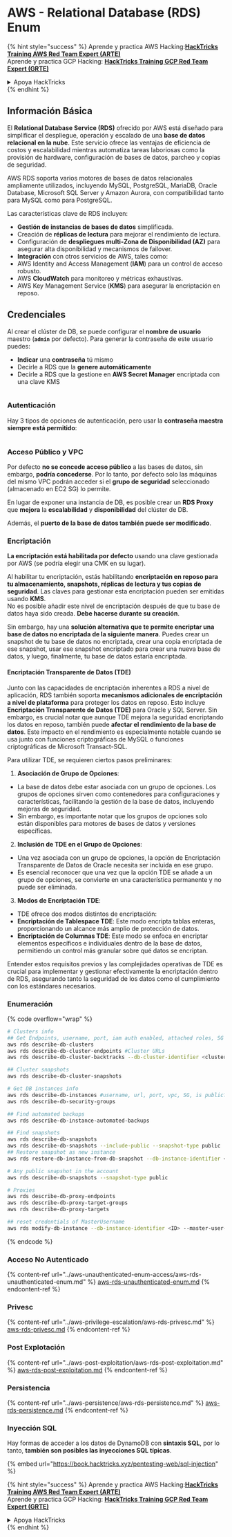 # AWS - Relational Database (RDS) Enum

{% hint style="success" %}
Aprende y practica AWS Hacking:<img src="/.gitbook/assets/image.png" alt="" data-size="line">[**HackTricks Training AWS Red Team Expert (ARTE)**](https://training.hacktricks.xyz/courses/arte)<img src="/.gitbook/assets/image.png" alt="" data-size="line">\
Aprende y practica GCP Hacking: <img src="/.gitbook/assets/image (2).png" alt="" data-size="line">[**HackTricks Training GCP Red Team Expert (GRTE)**<img src="/.gitbook/assets/image (2).png" alt="" data-size="line">](https://training.hacktricks.xyz/courses/grte)

<details>

<summary>Apoya HackTricks</summary>

* Revisa los [**planes de suscripción**](https://github.com/sponsors/carlospolop)!
* **Únete al** 💬 [**grupo de Discord**](https://discord.gg/hRep4RUj7f) o al [**grupo de telegram**](https://t.me/peass) o **síguenos** en **Twitter** 🐦 [**@hacktricks\_live**](https://twitter.com/hacktricks\_live)**.**
* **Comparte trucos de hacking enviando PRs a los repositorios de github de** [**HackTricks**](https://github.com/carlospolop/hacktricks) y [**HackTricks Cloud**](https://github.com/carlospolop/hacktricks-cloud).

</details>
{% endhint %}

## Información Básica

El **Relational Database Service (RDS)** ofrecido por AWS está diseñado para simplificar el despliegue, operación y escalado de una **base de datos relacional en la nube**. Este servicio ofrece las ventajas de eficiencia de costos y escalabilidad mientras automatiza tareas laboriosas como la provisión de hardware, configuración de bases de datos, parcheo y copias de seguridad.

AWS RDS soporta varios motores de bases de datos relacionales ampliamente utilizados, incluyendo MySQL, PostgreSQL, MariaDB, Oracle Database, Microsoft SQL Server y Amazon Aurora, con compatibilidad tanto para MySQL como para PostgreSQL.

Las características clave de RDS incluyen:

* **Gestión de instancias de bases de datos** simplificada.
* Creación de **réplicas de lectura** para mejorar el rendimiento de lectura.
* Configuración de **despliegues multi-Zona de Disponibilidad (AZ)** para asegurar alta disponibilidad y mecanismos de failover.
* **Integración** con otros servicios de AWS, tales como:
* AWS Identity and Access Management (**IAM**) para un control de acceso robusto.
* AWS **CloudWatch** para monitoreo y métricas exhaustivas.
* AWS Key Management Service (**KMS**) para asegurar la encriptación en reposo.

## Credenciales

Al crear el clúster de DB, se puede configurar el **nombre de usuario** maestro (**`admin`** por defecto). Para generar la contraseña de este usuario puedes:

* **Indicar** una **contraseña** tú mismo
* Decirle a RDS que la **genere automáticamente**
* Decirle a RDS que la gestione en **AWS Secret Manager** encriptada con una clave KMS

<figure><img src="../../../.gitbook/assets/image (144).png" alt=""><figcaption></figcaption></figure>

### Autenticación

Hay 3 tipos de opciones de autenticación, pero usar la **contraseña maestra siempre está permitido**:

<figure><img src="../../../.gitbook/assets/image (227).png" alt=""><figcaption></figcaption></figure>

### Acceso Público y VPC

Por defecto **no se concede acceso público** a las bases de datos, sin embargo, **podría concederse**. Por lo tanto, por defecto solo las máquinas del mismo VPC podrán acceder si el **grupo de seguridad** seleccionado (almacenado en EC2 SG) lo permite.

En lugar de exponer una instancia de DB, es posible crear un **RDS Proxy** que **mejora** la **escalabilidad** y **disponibilidad** del clúster de DB.

Además, el **puerto de la base de datos también puede ser modificado**.

### Encriptación

**La encriptación está habilitada por defecto** usando una clave gestionada por AWS (se podría elegir una CMK en su lugar).

Al habilitar tu encriptación, estás habilitando **encriptación en reposo para tu almacenamiento, snapshots, réplicas de lectura y tus copias de seguridad**. Las claves para gestionar esta encriptación pueden ser emitidas usando **KMS**.\
No es posible añadir este nivel de encriptación después de que tu base de datos haya sido creada. **Debe hacerse durante su creación**.

Sin embargo, hay una **solución alternativa que te permite encriptar una base de datos no encriptada de la siguiente manera**. Puedes crear un snapshot de tu base de datos no encriptada, crear una copia encriptada de ese snapshot, usar ese snapshot encriptado para crear una nueva base de datos, y luego, finalmente, tu base de datos estaría encriptada.

#### Encriptación Transparente de Datos (TDE)

Junto con las capacidades de encriptación inherentes a RDS a nivel de aplicación, RDS también soporta **mecanismos adicionales de encriptación a nivel de plataforma** para proteger los datos en reposo. Esto incluye **Encriptación Transparente de Datos (TDE)** para Oracle y SQL Server. Sin embargo, es crucial notar que aunque TDE mejora la seguridad encriptando los datos en reposo, también puede **afectar el rendimiento de la base de datos**. Este impacto en el rendimiento es especialmente notable cuando se usa junto con funciones criptográficas de MySQL o funciones criptográficas de Microsoft Transact-SQL.

Para utilizar TDE, se requieren ciertos pasos preliminares:

1. **Asociación de Grupo de Opciones**:
* La base de datos debe estar asociada con un grupo de opciones. Los grupos de opciones sirven como contenedores para configuraciones y características, facilitando la gestión de la base de datos, incluyendo mejoras de seguridad.
* Sin embargo, es importante notar que los grupos de opciones solo están disponibles para motores de bases de datos y versiones específicas.
2. **Inclusión de TDE en el Grupo de Opciones**:
* Una vez asociada con un grupo de opciones, la opción de Encriptación Transparente de Datos de Oracle necesita ser incluida en ese grupo.
* Es esencial reconocer que una vez que la opción TDE se añade a un grupo de opciones, se convierte en una característica permanente y no puede ser eliminada.
3. **Modos de Encriptación TDE**:
* TDE ofrece dos modos distintos de encriptación:
* **Encriptación de Tablespace TDE**: Este modo encripta tablas enteras, proporcionando un alcance más amplio de protección de datos.
* **Encriptación de Columnas TDE**: Este modo se enfoca en encriptar elementos específicos e individuales dentro de la base de datos, permitiendo un control más granular sobre qué datos se encriptan.

Entender estos requisitos previos y las complejidades operativas de TDE es crucial para implementar y gestionar efectivamente la encriptación dentro de RDS, asegurando tanto la seguridad de los datos como el cumplimiento con los estándares necesarios.

### Enumeración

{% code overflow="wrap" %}
```bash
# Clusters info
## Get Endpoints, username, port, iam auth enabled, attached roles, SG
aws rds describe-db-clusters
aws rds describe-db-cluster-endpoints #Cluster URLs
aws rds describe-db-cluster-backtracks --db-cluster-identifier <cluster-name>

## Cluster snapshots
aws rds describe-db-cluster-snapshots

# Get DB instances info
aws rds describe-db-instances #username, url, port, vpc, SG, is public?
aws rds describe-db-security-groups

## Find automated backups
aws rds describe-db-instance-automated-backups

## Find snapshots
aws rds describe-db-snapshots
aws rds describe-db-snapshots --include-public --snapshot-type public
## Restore snapshot as new instance
aws rds restore-db-instance-from-db-snapshot --db-instance-identifier <ID> --db-snapshot-identifier <ID> --availability-zone us-west-2a

# Any public snapshot in the account
aws rds describe-db-snapshots --snapshot-type public

# Proxies
aws rds describe-db-proxy-endpoints
aws rds describe-db-proxy-target-groups
aws rds describe-db-proxy-targets

## reset credentials of MasterUsername
aws rds modify-db-instance --db-instance-identifier <ID> --master-user-password <NewPassword> --apply-immediately
```
{% endcode %}

### Acceso No Autenticado

{% content-ref url="../aws-unauthenticated-enum-access/aws-rds-unauthenticated-enum.md" %}
[aws-rds-unauthenticated-enum.md](../aws-unauthenticated-enum-access/aws-rds-unauthenticated-enum.md)
{% endcontent-ref %}

### Privesc

{% content-ref url="../aws-privilege-escalation/aws-rds-privesc.md" %}
[aws-rds-privesc.md](../aws-privilege-escalation/aws-rds-privesc.md)
{% endcontent-ref %}

### Post Explotación

{% content-ref url="../aws-post-exploitation/aws-rds-post-exploitation.md" %}
[aws-rds-post-exploitation.md](../aws-post-exploitation/aws-rds-post-exploitation.md)
{% endcontent-ref %}

### Persistencia

{% content-ref url="../aws-persistence/aws-rds-persistence.md" %}
[aws-rds-persistence.md](../aws-persistence/aws-rds-persistence.md)
{% endcontent-ref %}

### Inyección SQL

Hay formas de acceder a los datos de DynamoDB con **sintaxis SQL**, por lo tanto, **también son posibles las inyecciones SQL típicas**.

{% embed url="https://book.hacktricks.xyz/pentesting-web/sql-injection" %}

{% hint style="success" %}
Aprende y practica AWS Hacking:<img src="/.gitbook/assets/image.png" alt="" data-size="line">[**HackTricks Training AWS Red Team Expert (ARTE)**](https://training.hacktricks.xyz/courses/arte)<img src="/.gitbook/assets/image.png" alt="" data-size="line">\
Aprende y practica GCP Hacking: <img src="/.gitbook/assets/image (2).png" alt="" data-size="line">[**HackTricks Training GCP Red Team Expert (GRTE)**<img src="/.gitbook/assets/image (2).png" alt="" data-size="line">](https://training.hacktricks.xyz/courses/grte)

<details>

<summary>Apoya HackTricks</summary>

* Revisa los [**planes de suscripción**](https://github.com/sponsors/carlospolop)!
* **Únete al** 💬 [**grupo de Discord**](https://discord.gg/hRep4RUj7f) o al [**grupo de telegram**](https://t.me/peass) o **síguenos** en **Twitter** 🐦 [**@hacktricks\_live**](https://twitter.com/hacktricks\_live)**.**
* **Comparte trucos de hacking enviando PRs a los repositorios de github de** [**HackTricks**](https://github.com/carlospolop/hacktricks) y [**HackTricks Cloud**](https://github.com/carlospolop/hacktricks-cloud).

</details>
{% endhint %}
